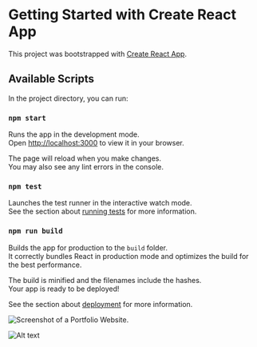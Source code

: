 # Getting Started with Create React App

This project was bootstrapped with [Create React App](https://github.com/facebook/create-react-app).

## Available Scripts

In the project directory, you can run:

### `npm start`

Runs the app in the development mode.\
Open [http://localhost:3000](http://localhost:3000) to view it in your browser.

The page will reload when you make changes.\
You may also see any lint errors in the console.

### `npm test`

Launches the test runner in the interactive watch mode.\
See the section about [running tests](https://facebook.github.io/create-react-app/docs/running-tests) for more information.

### `npm run build`

Builds the app for production to the `build` folder.\
It correctly bundles React in production mode and optimizes the build for the best performance.

The build is minified and the filenames include the hashes.\
Your app is ready to be deployed!

See the section about [deployment](https://facebook.github.io/create-react-app/docs/deployment) for more information.

![Screenshot of a Portfolio Website.](https://github.com/tejas-srinivas/portfolio_react.js/blob/main/src/portfolio.jpg)

<img src="[/path/to/img.jpg](https://github.com/tejas-srinivas/portfolio_react.js/blob/main/src/portfolio.jpg)https://github.com/tejas-srinivas/portfolio_react.js/blob/main/src/portfolio.jpg" alt="Alt text" title="Optional title">
